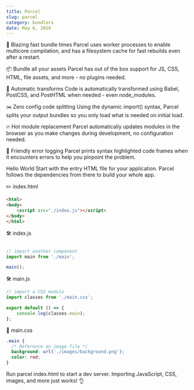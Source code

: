 ```yaml
---
title: Parcel
slug: parcel
category: bundlers
date: May 6, 2019
---
```


🚀 Blazing fast bundle times
Parcel uses worker processes to enable multicore compilation, and has a filesystem cache for fast rebuilds even after a restart.

📦 Bundle all your assets
Parcel has out of the box support for JS, CSS, HTML, file assets, and more - no plugins needed.

🐠 Automatic transforms
Code is automatically transformed using Babel, PostCSS, and PostHTML when needed - even node_modules.

✂️ Zero config code splitting
Using the dynamic import() syntax, Parcel splits your output bundles so you only load what is needed on initial load.

🔥 Hot module replacement
Parcel automatically updates modules in the browser as you make changes during development, no configuration needed.

🚨 Friendly error logging
Parcel prints syntax highlighted code frames when it encounters errors to help you pinpoint the problem.

Hello World
Start with the entry HTML file for your application. Parcel follows the dependencies from there to build your whole app.

✏️ index.html

```html
<html>
<body>
	<script src="./index.js"></script>
</body>
</html>
```

🛠 index.js

```javascript

// import another component
import main from './main';

main();
```

🛠 main.js

```javascript
// import a CSS module
import classes from './main.css';

export default () => {
	console.log(classes.main);
};
```

💅 main.css

```css
.main {
  /* Reference an image file */
  background: url('./images/background.png');
  color: red;
}
```
          
Run parcel index.html to start a dev server. Importing JavaScript, CSS, images, and more just works! 👌
